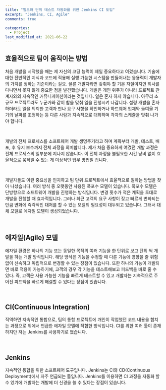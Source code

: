 ```yaml
---
title: "빌드와 단위 테스트 자동화를 위한 Jenkins CI 도입"
excerpt: "Jenkins, CI, Agile"
comments: true

categories:
  - Project
last_modified_at: 2021-06-22
---
```

## 효율적으로 팀이 움직이는 방법
처음 개발을 시작했을 때는 제 자신의 코딩 능력이 제일 중요하다고 여겼습니다. 기술에 대한 전반적인 지식과 코드에 적용해 실행 가능한 시스템을 만들어내는 응용력이 개발자의 가치를 정하는 기준이라는 걸요. 물론 개발자라면 갖춰야 할 기본 자질이지만 회사를 다니면서 못지 않게 중요한 점을 발견했습니다. 개발은 개인 위주가 아니라 프로젝트 관계자와의 지속적인 커뮤니케이션이라는 것입니다. 일은 혼자 하지 않습니다. 아무리 소규모 프로젝트라도 누군가와 같이 합을 맞춰 일을 진행시켜 나갑니다. 설령 개발을 혼자 하더라도 일을 의뢰한 고객과 만나 요구 사항을 확인하거나 하드웨어 업체와 들여올 기기의 날짜를 조정하는 등 다른 사람과 지속적으로 대화하며 각자의 스케쥴을 맞춰 나가야 합니다.

<br>

개발의 전체 프로세스를 소프트웨어 개발 생명주기라고 하며 계획부터 개발, 테스트, 배포, 후 유지 보수까지 전체 과정을 의미합니다. 제가 처음 중요하게 여겼던 개발 과정은 전체 프로세스의 일부분에 지나지 않습니다. 이 전체 과정을 불필요한 시간 낭비 없이 효율적으로 움직일 수 있는 게 이상적인 업무 방법일 겁니다. 

<br>

개발자들도 이런 중요성을 인지하고 팀 단위 프로젝트에서 효율적으로 일하는 방법을 찾아 나섰습니다. 여러 방식 중 오랫동안 사용된 폭포수 모델이 있습니다. 폭포수 모델은 단방향으로 소프트웨어 개발을 진행하는 방식입니다. 변경 횟수가 적은 계획을 토대로 개발을 진행할 때 효과적입니다. 그러나 최근 고객의 요구 사항이 잦고 빠르게 변화되는 만큼 변화에 즉각적인 대처를 할 수 있는 모델의 필요성이 대두되고 있습니다. 그래서 대체 모델로 에자일 모델이 생성되었습니다.

<br>

## 에자일(Agile) 모델
에자일 환경은 하나의 기능 또는 동일한 목적의 여러 기능을 한 단위로 보고 단위 씩 개발을 하는 개발 방식입니다.
해당 방식은 기능을 수정할 때 다른 기능에 영향을 줄 위험 없이 신속하고 독립적으로 변경할 수 있는 장점이 있습니다. 또한 하나의 기능이 개발되면 바로 적용이 가능하기에, 고객의 경우 각 기능을 테스트해보고 피드백을 바로 줄 수 있다. 즉, 고객은 사용 가능한 기능을 빠르게 테스트할 수 있고 개발자는 지속적으로 주어진 피드백을 빠르게 해결할 수 있다는 장점이 있습니다.

<br>

## CI(Continuous Integration)
직역하면 지속적인 통합으로, 팀의 통합 프로젝트에 개인이 작업했던 코드 내용을 합치는 과정으로 위에서 언급한 에자일 모델에 적합한 방식입니다. CI를 위한 여러 툴이 존재하지만 저는 Jenkins를 사용하기로 했습니다.

<br>

## Jenkins
지속적인 통합을 위한 소프트웨어 도구입니다. Jenkins는 CI와 CD(Continuous Deployment)에서 자주 언급되는 툴입니다. Jenkins를 이용하면 CI 과정을 자동화 할 수 있기에 개발자는 개발에 더 신경을 쓸 수 있다는 장점이 있습니다. 
